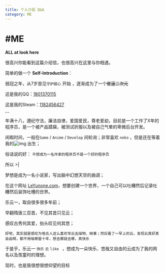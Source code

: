 ```yaml
---
title: 个人介绍 Q&A
category: ME
---
```

# #ME

**ALL at look here** 

很高兴你能看到这篇介绍信，也很高兴在这里与你相遇。

简单的做一个 **Self-Introduction**：

弱冠之年，从7岁首见`守护甜心` 开始 ，逐渐成为了一个~~傻逼二次元~~

这是我的QQ：[1801370115](https://tool.gljlw.com/qq/?qq=1801370115)

这是我的Steam：<u>1182456427</u>

<img src="https://leyunone-img.oss-cn-hangzhou.aliyuncs.com/image/2023-05-15/857a7fcc-5e92-4656-ac01-5ebf16444f5f.jpg" alt="er.jpg" style="zoom: 25%;" />

年满十八，遵纪守法，廉洁自律，爱国爱民，尊老爱幼，目前是一个工作了X年的程序员，是一个被产品蹂躏，被测试折服以及被自己气晕的卑微后台开发。

闲暇时间，一般在`Game` / `Anime` / `Develop` 间轮询；非常喜欢 `neko` ，但是还在等着我的![img](https://leyunone-img.oss-cn-hangzhou.aliyuncs.com/image/2023-05-15/c551f355-2bbf-468d-9028-00404ec63b6f.png) 出生；

俗话说的好： `不想成为一名作家的程序员不是一个好的程序员`

所以 >|

梦想是成为一名小说家，写出脑中幻想天空的曲调；~~<!--其实就是趟在家里，仰在椅子上，做着自己喜欢的事与物-->~~

在这个网址 [LeYunone.com](https://www.leyunone.com)，想要创建一个世界，一个自己可以吐糟然后记录吐糟然后装饰吐槽的世界。

乐云一，取自很多很多年前；

早翻隋唐三百首，不见其首只见云；

感叹古秀何其爱，抬头叹见何其悠；

`好吧，其实就是感叹为啥古人这么喜欢写云去描物、映事；然后看了一早上的云，发现云真好真自由啊，都不用咱寒窗十年，想去哪就去哪，真快乐`

于是乎，乐云一 `快乐` `云` `like ` ，想成为一朵快乐、悠哉又自由的云成为了我的网名以及孩童时的理想。

现时，也是我很想很想仰望的目标
